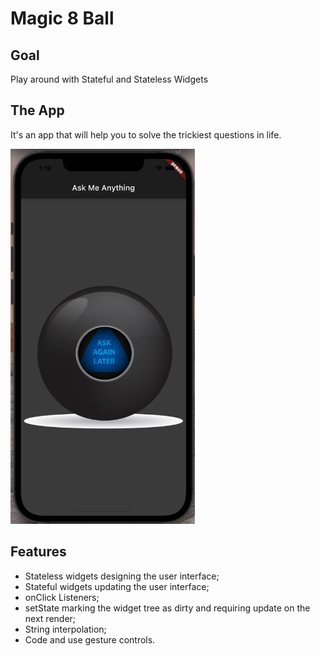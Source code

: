 # Magic 8 Ball

## Goal
Play around with Stateful and Stateless Widgets

## The App
It's an app that will help you to solve the trickiest questions in life.

<img src="images/app.gif" alt="app" height="600"/>

## Features
- Stateless widgets designing the user interface;
- Stateful widgets updating the user interface;
- onClick Listeners;
- setState marking the widget tree as dirty and requiring update on the next render;
- String interpolation;
- Code and use gesture controls.
